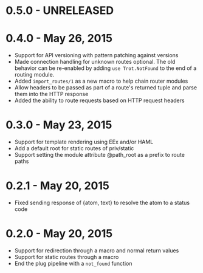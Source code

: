 # 0.5.0 - UNRELEASED

# 0.4.0 - May 26, 2015
- Support for API versioning with pattern patching against versions
- Made connection handling for unknown routes optional. The old behavior can be re-enabled by adding `use Trot.NotFound` to the end of a routing module.
- Added `import_routes/1` as a new macro to help chain router modules
- Allow headers to be passed as part of a route's returned tuple and parse them into the HTTP response
- Added the ability to route requests based on HTTP request headers

# 0.3.0 - May 23, 2015
- Support for template rendering using EEx and/or HAML
- Add a default root for static routes of priv/static
- Support setting the module attribute @path_root as a prefix to route paths

# 0.2.1 - May 20, 2015
- Fixed sending response of {atom, text} to resolve the atom to a status code

# 0.2.0 - May 20, 2015
- Support for redirection through a macro and normal return values
- Support for static routes through a macro
- End the plug pipeline with a `not_found` function
